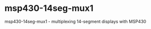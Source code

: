 msp430-14seg-mux1
=================

msp430-14seg-mux1 - multiplexing 14-segment displays with MSP430
